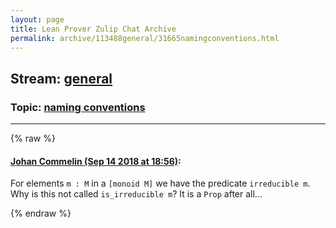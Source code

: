 ```yaml
---
layout: page
title: Lean Prover Zulip Chat Archive 
permalink: archive/113488general/31665namingconventions.html
---
```


## Stream: [general](index.html)
### Topic: [naming conventions](31665namingconventions.html)

---


{% raw %}
#### [ Johan Commelin (Sep 14 2018 at 18:56)](https://leanprover.zulipchat.com/#narrow/stream/113488-general/topic/naming%20conventions/near/133965549):
<p>For elements <code>m : M</code> in a <code>[monoid M]</code> we have the predicate <code>irreducible m</code>. Why is this not called <code>is_irreducible m</code>? It is a <code>Prop</code> after all...</p>


{% endraw %}

